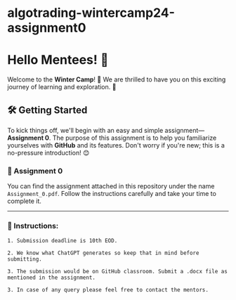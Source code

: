 # algotrading-wintercamp24-assignment0

# Hello Mentees! 👋

Welcome to the **Winter Camp**! 🌟 We are thrilled to have you on this exciting journey of learning and exploration. 🚀

## 🛠️ Getting Started

To kick things off, we'll begin with an easy and simple assignment—**Assignment 0**. The purpose of this assignment is to help you familiarize yourselves with **GitHub** and its features. Don't worry if you're new; this is a no-pressure introduction! 😊

### 🔗 Assignment 0
You can find the assignment attached in this repository under the name `Assignment_0.pdf`. Follow the instructions carefully and take your time to complete it.

---

### 📌 Instructions:

    1. Submission deadline is 10th EOD.

    2. We know what ChatGPT generates so keep that in mind before submitting.

    3. The submission would be on GitHub classroom. Submit a .docx file as mentioned in the assignment.

    3. In case of any query please feel free to contact the mentors.
